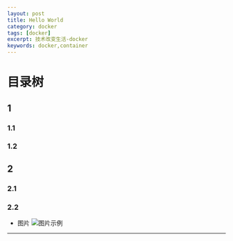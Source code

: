 ```yaml
---
layout: post
title: Hello World
category: docker
tags: [docker]
excerpt: 技术改变生活-docker
keywords: docker,container
---
```



# 目录树

## 1
### 1.1
### 1.2
## 2
### 2.1
### 2.2


- 图片
![图片示例](https://1327523532.github.io/assets/images/docker-compose/andy.jpg)


---
